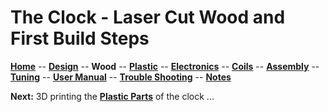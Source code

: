 # The Clock - Laser Cut Wood and First Build Steps

**[Home](readme.md)** --
**[Design](design.md)** --
**Wood** --
**[Plastic](plastic.md)** --
**[Electronics](electronics.md)** --
**[Coils](coils.md)** --
**[Assembly](assembly.md)** --
**[Tuning](tuning.md)** --
**[User Manual](user_manual.md)** --
**[Trouble Shooting](trouble.md)** --
**[Notes](notes.md)**


**Next:** 3D printing the [**Plastic Parts**](plastic.md) of the clock ...
